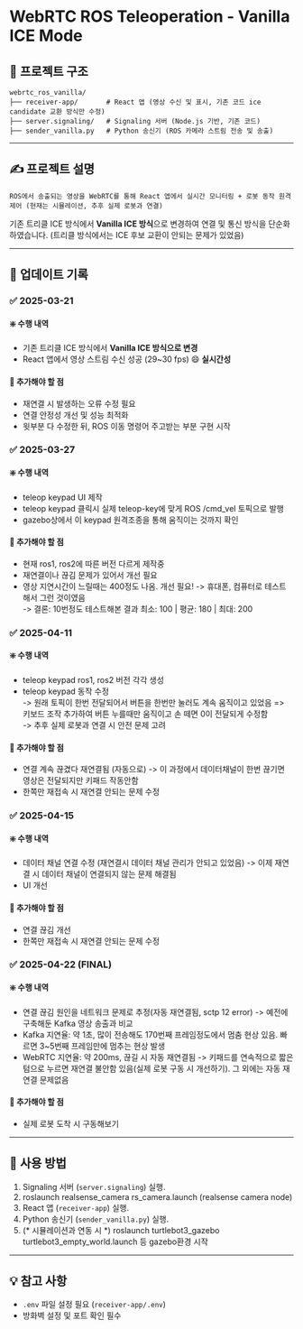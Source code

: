 # WebRTC ROS Teleoperation - Vanilla ICE Mode

## 📁 프로젝트 구조
```
webrtc_ros_vanilla/
├── receiver-app/       # React 앱 (영상 수신 및 표시, 기존 코드 ice candidate 교환 방식만 수정)
├── server.signaling/   # Signaling 서버 (Node.js 기반, 기존 코드)
├── sender_vanilla.py   # Python 송신기 (ROS 카메라 스트림 전송 및 송출)
```

---

## ✍️ 프로젝트 설명
```
ROS에서 송출되는 영상을 WebRTC를 통해 React 앱에서 실시간 모니터링 + 로봇 동작 원격제어 (현재는 시뮬레이션, 추후 실제 로봇과 연결)
```
기존 트리클 ICE 방식에서 **Vanilla ICE 방식**으로 변경하여 연결 및 통신 방식을 단순화하였습니다. 
(트리클 방식에서는 ICE 후보 교환이 안되는 문제가 있었음)

---

## 📅 업데이트 기록
### ✅ 2025-03-21

#### ❇️ 수행 내역
- 기존 트리클 ICE 방식에서 **Vanilla ICE 방식으로 변경**
- React 앱에서 영상 스트림 수신 성공 (29~30 fps) 😄 **실시간성**

#### 🔨 추가해야 할 점
- 재연결 시 발생하는 오류 수정 필요
- 연결 안정성 개선 및 성능 최적화
- 윗부분 다 수정한 뒤, ROS 이동 명령어 주고받는 부분 구현 시작

### ✅ 2025-03-27

#### ❇️ 수행 내역
- teleop keypad UI 제작
- teleop keypad 클릭시 실제 teleop-key에 맞게 ROS /cmd_vel 토픽으로 발행
- gazebo상에서 이 keypad 원격조종을 통해 움직이는 것까지 확인

#### 🔨 추가해야 할 점
- 현재 ros1, ros2에 따른 버전 다르게 제작중
- 재연결이나 끊김 문제가 있어서 개선 필요
- 영상 지연시간이 느릴때는 400정도 나옴. 개선 필요! -> 휴대폰, 컴퓨터로 테스트해서 그런 것이였음
  <br />-> 결론: 10번정도 테스트해본 결과 최소: 100 | 평균: 180 | 최대: 200

### ✅ 2025-04-11

#### ❇️ 수행 내역
- teleop keypad ros1, ros2 버전 각각 생성
- teleop keypad 동작 수정
  <br />-> 원래 토픽이 한번 전달되어서 버튼을 한번만 눌러도 계속 움직이고 있었음 => 키보드 조작 추가하여 버튼 누를때만 움직이고 손 떼면 0이 전달되게 수정함
  <br />-> 추후 실제 로봇과 연결 시 안전 문제 고려

#### 🔨 추가해야 할 점
- 연결 계속 끊겼다 재연결됨 (자동으로) -> 이 과정에서 데이터채널이 한번 끊기면 영상은 전달되지만 키패드 작동안함
- 한쪽만 재접속 시 재연결 안되는 문제 수정

### ✅ 2025-04-15

#### ❇️ 수행 내역
- 데이터 채널 연결 수정 (재연결시 데이터 채널 관리가 안되고 있었음)
  -> 이제 재연결 시 데이터 채널이 연결되지 않는 문제 해결됨
- UI 개선

#### 🔨 추가해야 할 점
- 연결 끊김 개선
- 한쪽만 재접속 시 재연결 안되는 문제 수정

### ✅ 2025-04-22 (FINAL)

#### ❇️ 수행 내역
- 연결 끊김 원인을 네트워크 문제로 추정(자동 재연결됨, sctp 12 error) -> 예전에 구축해둔 Kafka 영상 송출과 비교
- Kafka 지연율: 약 1초, 많이 전송해도 170번째 프레임정도에서 멈춤 현상 있음. 빠르면 3~5번째 프레임만에 멈추는 현상 발생
- WebRTC 지연율: 약 200ms, 끊길 시 자동 재연결됨 -> 키패드를 연속적으로 짧은 텀으로 누르면 재연결 불안함 있음(실제 로봇 구동 시 개선하기). 그 외에는 자동 재연결 문제없음 

#### 🔨 추가해야 할 점
- 실제 로봇 도착 시 구동해보기

---

## 📌 사용 방법
1. Signaling 서버 (`server.signaling`) 실행.
2. roslaunch realsense_camera rs_camera.launch (realsense camera node)
3. React 앱 (`receiver-app`) 실행.
4. Python 송신기 (`sender_vanilla.py`) 실행. 
5. (* 시뮬레이션과 연동 시 *) roslaunch turtlebot3_gazebo turtlebot3_empty_world.launch 등 gazebo환경 시작

---

## 💡 참고 사항
- `.env` 파일 설정 필요 (`receiver-app/.env`)
- 방화벽 설정 및 포트 확인 필수
